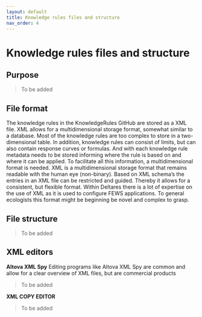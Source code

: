 ```yaml
---
layout: default
title: Knowledge rules files and structure
nav_order: 4
---
```


# Knowledge rules files and structure

## Purpose

> To be added

## File format

The knowledge rules in the KnowledgeRules GitHub are stored as a XML file. XML allows for a multidimensional storage format, somewhat similar to a database. Most of the knowledge rules are too complex to store in a two-dimensional table. In addition, knowledge rules can consist of limits, but can also contain response curves or formulas. And with each knowledge rule metadata needs to be stored informing where the rule is based on and where it can be applied. To facilitate all this information, a multidimensional format is needed.
XML is a multidimensional storage format that remains readable with the human eye (non-binary). Based on XML schema’s the entries in an XML file can be restricted and guided. Thereby it allows for a consistent, but flexible format. 
Within Deltares there is a lot of expertise on the use of XML as it is used to configure FEWS applications. To general ecologists this format might be beginning be novel and complex to grasp.  

## File structure

> To be added

## XML editors
**Altova XML Spy**
Editing programs like Altova XML Spy are common and allow for a clear overview of XML files, but are commercial products

> To be added

**XML COPY EDITOR**

> To be added

